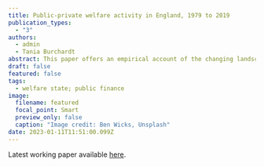 ```yaml
---
title: Public-private welfare activity in England, 1979 to 2019
publication_types:
  - "3"
authors:
  - admin
  - Tania Burchardt
abstract: This paper offers an empirical account of the changing landscape of private and public welfare activity in England over the forty years prior to the Covid-19 pandemic. It forms a part of the Social Policies and Distributional Outcomes in a Changing Britain research programme and it builds on a methodology devised by John Hills in 1997 and subsequently taken forward by him and successive CASE researchers. The variation in governmental ideologies, aims and policies with regards to the welfare state, and the balance between public and private actors within it, has been significant over the last four decades. But we argue that against a background of strong overall increases in demand for welfare of all kinds, policy changes have in practice produced a consistent direction of travel: away from a "pure public"
draft: false
featured: false
tags:
  - welfare state; public finance
image:
  filename: featured
  focal_point: Smart
  preview_only: false
  caption: "Image credit: Ben Wicks, Unsplash"
date: 2023-01-11T11:51:00.099Z
---
```

Latest working paper available [here](https://sticerd.lse.ac.uk/CASE/_NEW/PUBLICATIONS/abstract/?index=9820).
